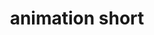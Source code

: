 ---
title: "animation short"
id: tag.id
permalink: "/tags/animation%20short"
videos: [866,938,1249,1383,1598]
---